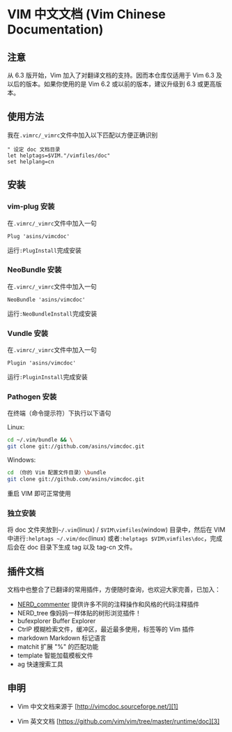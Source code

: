 # VIM 中文文档 (Vim Chinese Documentation)

## 注意

从 6.3 版开始，Vim 加入了对翻译文档的支持。因而本仓库仅适用于 Vim 6.3 及以后的版本。如果你使用的是 Vim 6.2 或以前的版本，建议升级到 6.3 或更高版本。


## 使用方法

我在`.vimrc/_vimrc`文件中加入以下匹配以方便正确识别

```viml
" 设定 doc 文档目录
let helptags=$VIM."/vimfiles/doc"
set helplang=cn
```

## 安装

### vim-plug 安装

在`.vimrc/_vimrc`文件中加入一句
```viml
Plug 'asins/vimcdoc'
```
运行`:PlugInstall`完成安装

### NeoBundle 安装

在`.vimrc/_vimrc`文件中加入一句
```viml
NeoBundle 'asins/vimcdoc'
```
运行`:NeoBundleInstall`完成安装

### Vundle 安装

在`.vimrc/_vimrc`文件中加入一句
```viml
Plugin 'asins/vimcdoc'
```
运行`:PluginInstall`完成安装

### Pathogen 安装

在终端（命令提示符）下执行以下语句

Linux:
```bash
cd ~/.vim/bundle && \
git clone git://github.com/asins/vimcdoc.git
```
Windows:
```bash
cd （你的 Vim 配置文件目录）\bundle
git clone git://github.com/asins/vimcdoc.git
```
重启 VIM 即可正常使用

### 独立安装

将 doc 文件夹放到`~/.vim`(linux) / `$VIM\vimfiles`(window) 目录中，然后在 VIM 中进行`:helptags ~/.vim/doc`(linux) 或者`:helptags $VIM\vimfiles\doc`，完成后会在 doc 目录下生成 tag 以及 tag-cn 文件。

## 插件文档

文档中也整合了已翻译的常用插件，方便随时查询，也欢迎大家完善，已加入：

- [NERD_commenter][2] 提供许多不同的注释操作和风格的代码注释插件
- NERD_tree 像妈妈一样体贴的树形浏览插件！
- bufexplorer Buffer Explorer
- CtrlP 模糊检索文件，缓冲区，最近最多使用，标签等的 Vim 插件
- markdown Markdown 标记语言
- matchit 扩展 "%" 的匹配功能
- template 智能加载模板文件
- ag 快速搜索工具


## 申明

- Vim 中文文档来源于 [http://vimcdoc.sourceforge.net/][1]
- Vim 英文文档 [https://github.com/vim/vim/tree/master/runtime/doc][3]

  [1]: http://vimcdoc.sourceforge.net/
  [2]: https://github.com/scrooloose/nerdcommenter
  [3]: https://github.com/vim/vim/tree/master/runtime/doc
  
